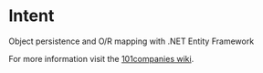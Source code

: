 # Intent
Object persistence and O/R mapping with .NET Entity Framework

For more information visit the [101companies wiki](http://www.101companies.org).